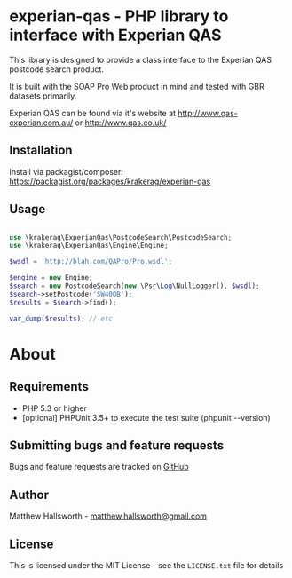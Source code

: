 experian-qas - PHP library to interface with Experian QAS
==============================

This library is designed to provide a class interface to the Experian QAS postcode search product.

It is built with the SOAP Pro Web product in mind and tested with GBR datasets primarily.

Experian QAS can be found via it's website at http://www.qas-experian.com.au/ or http://www.qas.co.uk/

Installation
------------

Install via packagist/composer: https://packagist.org/packages/krakerag/experian-qas

Usage
-----

```php

use \krakerag\ExperianQas\PostcodeSearch\PostcodeSearch;
use \krakerag\ExperianQas\Engine\Engine;

$wsdl = 'http://blah.com/QAPro/Pro.wsdl';

$engine = new Engine;
$search = new PostcodeSearch(new \Psr\Log\NullLogger(), $wsdl);
$search->setPostcode('SW40QB');
$results = $search->find();

var_dump($results); // etc

```

About
=====

Requirements
------------

- PHP 5.3 or higher
- [optional] PHPUnit 3.5+ to execute the test suite (phpunit --version)

Submitting bugs and feature requests
------------------------------------

Bugs and feature requests are tracked on [GitHub](https://github.com/krakerag/experian-qas/issues)

Author
------

Matthew Hallsworth - <matthew.hallsworth@gmail.com>

License
-------

This is licensed under the MIT License - see the `LICENSE.txt` file for details
